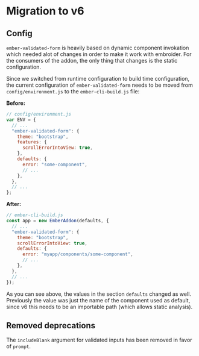 # Migration to v6

## Config

`ember-validated-form` is heavily based on dynamic component invokation which
needed alot of changes in order to make it work with embroider. For the
consumers of the addon, the only thing that changes is the static configuration.

Since we switched from runtime configuration to build time configuration, the
current configuration of `ember-validated-form` needs to be moved from
`config/environment.js` to the `ember-cli-build.js` file:

**Before:**

```js
// config/environment.js
var ENV = {
  // ...
  "ember-validated-form": {
    theme: "bootstrap",
    features: {
      scrollErrorIntoView: true,
    },
    defaults: {
      error: "some-component",
      // ...
    },
  },
  // ...
};
```

**After:**

```js
// ember-cli-build.js
const app = new EmberAddon(defaults, {
  // ...
  "ember-validated-form": {
    theme: "bootstrap",
    scrollErrorIntoView: true,
    defaults: {
      error: "myapp/components/some-component",
      // ...
    },
  },
  // ...
});
```

As you can see above, the values in the section `defaults` changed as well.
Previously the value was just the name of the component used as default, since
v6 this needs to be an importable path (which allows static analysis).

## Removed deprecations

The `includeBlank` argument for validated inputs has been removed in favor of
`prompt`.
